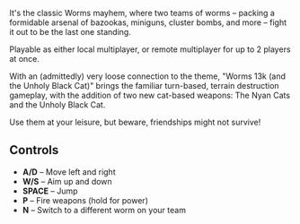 It's the classic Worms mayhem, where two teams of worms – packing a formidable arsenal of bazookas, miniguns, cluster bombs, and more – fight it out to be the last one standing.

Playable as either local multiplayer, or remote multiplayer for up to 2 players at once.

With an (admittedly) very loose connection to the theme, "Worms 13k (and the Unholy Black Cat)" brings the familiar turn-based, terrain destruction gameplay, with the addition of two new cat-based weapons: The Nyan Cats and the Unholy Black Cat.

Use them at your leisure, but beware, friendships might not survive!

## Controls

- **A/D** – Move left and right
- **W/S** – Aim up and down
- **SPACE** – Jump 
- **P** – Fire weapons (hold for power)
- **N** – Switch to a different worm on your team